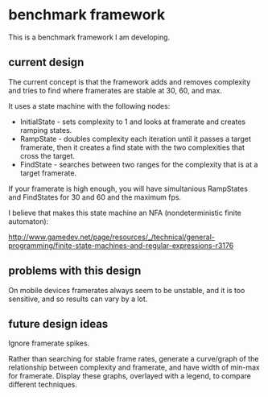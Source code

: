 
# benchmark framework

This is a benchmark framework I am developing.

## current design

The current concept is that the framework adds and removes complexity and tries to find where framerates are stable at 30, 60, and max.

It uses a state machine with the following nodes:

* InitialState - sets complexity to 1 and looks at framerate and creates ramping states.
* RampState - doubles complexity each iteration until it passes a target framerate, then it creates a find state with the two complexities that cross the target.
* FindState - searches between two ranges for the complexity that is at a target framerate.

If your framerate is high enough, you will have simultanious RampStates and FindStates for 30 and 60 and the maximum fps.

I believe that makes this state machine an NFA (nondeterministic finite automaton):

http://www.gamedev.net/page/resources/_/technical/general-programming/finite-state-machines-and-regular-expressions-r3176

## problems with this design

On mobile devices framerates always seem to be unstable, and it is too sensitive, and so results can vary by a lot.

## future design ideas

Ignore framerate spikes.

Rather than searching for stable frame rates, generate a curve/graph of the relationship between complexity and framerate, and have width of min-max for framerate.
Display these graphs, overlayed with a legend, to compare different techniques.
